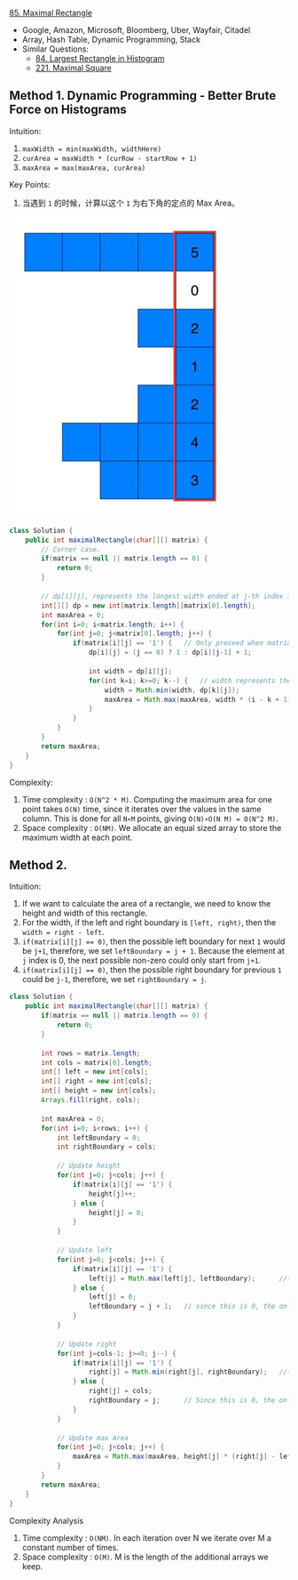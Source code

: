 [85. Maximal Rectangle](https://leetcode.com/problems/maximal-rectangle/)

* Google, Amazon, Microsoft, Bloomberg, Uber, Wayfair, Citadel
* Array, Hash Table, Dynamic Programming, Stack
* Similar Questions:
    * [84. Largest Rectangle in Histogram](https://leetcode.com/problems/largest-rectangle-in-histogram/)
    * [221. Maximal Square](https://leetcode.com/problems/maximal-square/)
    

## Method 1. Dynamic Programming - Better Brute Force on Histograms
Intuition:
1. `maxWidth = min(maxWidth, widthHere)`
2. `curArea = maxWidth * (curRow - startRow + 1)`
3. `maxArea = max(maxArea, curArea)`

Key Points:
1. 当遇到 `1` 的时候，计算以这个 `1` 为右下角的定点的 Max Area。

![](images/85_histogram.jpg)
```java
class Solution {
    public int maximalRectangle(char[][] matrix) {
        // Corner case.
        if(matrix == null || matrix.length == 0) {
            return 0;
        }
        
        // dp[i][j], represents the longest width ended at j-th index in i-th row
        int[][] dp = new int[matrix.length][matrix[0].length];
        int maxArea = 0;
        for(int i=0; i<matrix.length; i++) {
            for(int j=0; j<matrix[0].length; j++) {
                if(matrix[i][j] == '1') {   // Only proceed when matrix[i][j] == 1
                    dp[i][j] = (j == 0) ? 1 : dp[i][j-1] + 1;
                    
                    int width = dp[i][j];
                    for(int k=i; k>=0; k--) {   // width represents the minWidth
                        width = Math.min(width, dp[k][j]);
                        maxArea = Math.max(maxArea, width * (i - k + 1));
                    }
                }
            }
        }
        return maxArea;
    }
}
```

Complexity:
1. Time complexity : `O(N^2 * M)`. Computing the maximum area for one point takes `O(N)` time, since it iterates over the values in the same column. 
This is done for all `N∗M` points, giving `O(N)∗O(N M) = O(N^2 M)`.
2. Space complexity : `O(NM)`. We allocate an equal sized array to store the maximum width at each point.

 
## Method 2.
Intuition:
1. If we want to calculate the area of a rectangle, we need to know the height and width of this rectangle.
2. For the width, if the left and right boundary is `[left, right)`, then the `width = right - left`.
3. `if(matrix[i][j] == 0)`, then the possible left boundary for next `1` would be `j+1`, therefore, we set `leftBoundary = j + 1`. Because the element at `j` index is 0, the next possible non-zero could only start from `j+1`.
4. `if(matrix[i][j] == 0)`, then the possible right boundary for previous `1` could be `j-1`, therefore, we set `rightBoundary = j`.
 
```java
class Solution {
    public int maximalRectangle(char[][] matrix) {
        if(matrix == null || matrix.length == 0) {
            return 0;
        }
        
        int rows = matrix.length;
        int cols = matrix[0].length;
        int[] left = new int[cols];
        int[] right = new int[cols];
        int[] height = new int[cols];
        Arrays.fill(right, cols);
        
        int maxArea = 0;
        for(int i=0; i<rows; i++) {
            int leftBoundary = 0;
            int rightBoundary = cols;
            
            // Update height
            for(int j=0; j<cols; j++) {
                if(matrix[i][j] == '1') {
                    height[j]++;
                } else {
                    height[j] = 0;
                }
            }
            
            // Update left
            for(int j=0; j<cols; j++) {
                if(matrix[i][j] == '1') {
                    left[j] = Math.max(left[j], leftBoundary);      //(j == 0) ? 0 : leftBoundary;
                } else {
                    left[j] = 0;
                    leftBoundary = j + 1;   // since this is 0, the only possible boundary is j+1
                }
            }
            
            // Update right
            for(int j=cols-1; j>=0; j--) {
                if(matrix[i][j] == '1') {
                    right[j] = Math.min(right[j], rightBoundary);   //(j == cols-1) ? cols : rightBoundary;
                } else {
                    right[j] = cols;
                    rightBoundary = j;      // Since this is 0, the only possible boundary is j-1, using exclusion, i.e. j
                }
            }
            
            // Update max Area
            for(int j=0; j<cols; j++) {
                maxArea = Math.max(maxArea, height[j] * (right[j] - left[j]));
            }
        }
        return maxArea;
    }
}
```
Complexity Analysis
1. Time complexity : `O(NM)`. In each iteration over N we iterate over M a constant number of times.
2. Space complexity : `O(M)`. M is the length of the additional arrays we keep.
